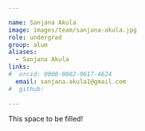 ```yaml
---

name: Sanjana Akula
image: images/team/sanjana-akula.jpg
role: undergrad
group: alum
aliases:
  - Sanjana Akula
links:
#  orcid: 0000-0002-9617-4624
  email: sanjana.akula1@gmail.com
#  github: 
 
---
```


This space to be filled!
